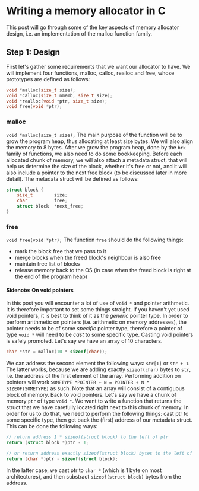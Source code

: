 # Writing a memory allocator in C

This post will go through some of the key aspects of memory allocator design, i.e. an implementation of the malloc function family.

## Step 1: Design
First let's gather some requirements that we want our allocator to have. 
We will implement four functions, malloc, calloc, realloc and free, whose prototypes are defined as follows:

```C
void *malloc(size_t size);
void *calloc(size_t nmemb, size_t size);
void *realloc(void *ptr, size_t size);
void free(void *ptr);
```

### malloc 
`void *malloc(size_t size);`
The main purpose of the function will be to grow the program heap, thus allocating at least size bytes. We will also align the memory to 8 bytes. 
After we grow the program heap, done by the `brk` family of functions, we also need to do some bookkeeping. Before each allocated chunk of memory, we will also attach a metadata struct, that will help us determine the size of the block, whether it's free or not, and it will also include a pointer to the next free block (to be discussed later in more detail).
The metadata struct will be defined as follows:

```C
struct block {
    size_t        size;
    char          free;
    struct block  *next_free;
}
```

### free
`void free(void *ptr);`
The function `free` should do the following things: 
- mark the block free that we pass to it
- merge blocks when the freed block's neighbour is also free
- maintain free list of blocks
- release memory back to the OS (in case when the freed block is right at the end of the program heap)

#### Sidenote: On void pointers
In this post you will encounter a lot of use of `void *` and pointer arithmetic. It is therefore important to set some things straight. 
If you haven't yet used void pointers, it is best to think of it as the *generic* pointer type. In order to perform arithmetic on pointers (i.e. arithmetic on memory addresses), the pointer needs to be of some *specific* pointer type, therefore a pointer of type `void *` will need to be *cast* to some specific type. Casting void pointers is safely promoted.
Let's say we have an array of 10 characters.
```C
char *str = malloc(10 * sizeof(char));
```
We can address the second element the following ways: `str[1]` or `str + 1`. The latter works, because we are adding exactly `sizeof(char)` bytes to `str`, i.e. the address of the first element of the array. Performing addition on pointers will work `SOMETYPE *POINTER + N = POINTER + N * SIZEOF(SOMETYPE)` as such. Note that an array will consist of a contiguous block of memory.
Back to void pointers. Let's say we have a chunk of memory `ptr` of type `void *`. We want to write a function that returns the struct that we have carefully located right next to this chunk of memory. In order for us to do that, we need to perform the following things: cast ptr to some specific type, then get back the (first) address of our metadata struct.
This can be done the following ways:

```C
// return address 1 * sizeof(struct block) to the left of ptr
return (struct block *)ptr - 1;

// or return address exactly sizeof(struct block) bytes to the left of ptr:
return (char *)ptr - sizeof(struct block);
```
In the latter case, we cast ptr to `char *` (which is 1 byte on most architectures), and then substract `sizeof(struct block)` bytes from the address.





